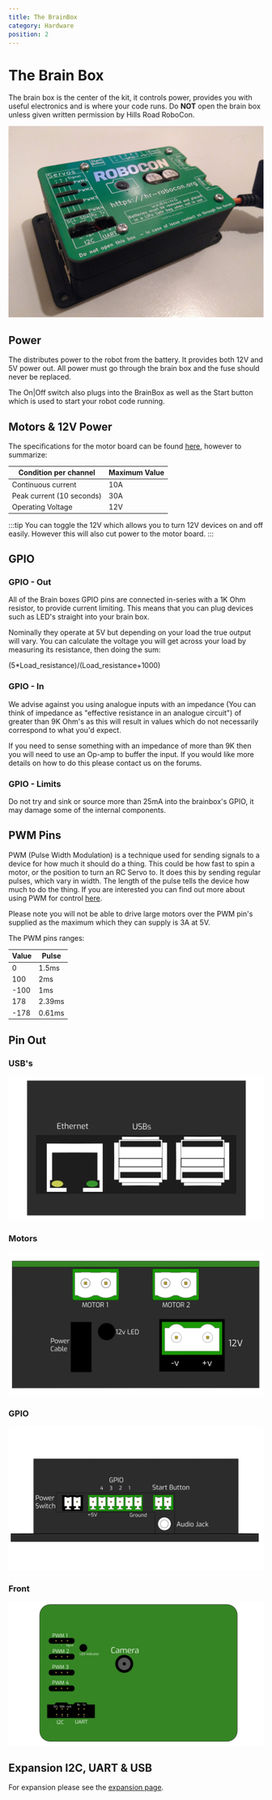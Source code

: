 ```yaml
---
title: The BrainBox
category: Hardware
position: 2
---
```

# The Brain Box

The brain box is the center of the kit, it controls power, provides you with useful electronics and is where your code runs. Do **NOT** open the brain box unless given written permission by Hills Road RoboCon.

![The brain box](./images/brainbox.jpg)

## Power

The distributes power to the robot from the battery. It provides both 12V and 5V power out. All power must go through the brain box and the fuse should never be replaced.

The On|Off switch also plugs into the BrainBox as well as the Start button which is used to start your robot code running.

## Motors & 12V Power

The specifications for the motor board can be found [here](/docs/CytronBoardDocs.pdf), however to summarize:

| Condition per channel     | Maximum Value |
| ------------------------- | ------------- |
| Continuous current        | 10A           |
| Peak current (10 seconds) | 30A           |
| Operating Voltage         | 12V           |

:::tip
You can toggle the 12V which allows you to turn 12V devices on and off easily. However this will also cut power to the motor board.
:::

## GPIO

### GPIO - Out

All of the Brain boxes GPIO pins are connected in-series with a 1K Ohm resistor, to provide current limiting. This means that you can plug devices such as LED's straight into your brain box.

Nominally they operate at 5V but depending on your load the true output will vary. You can calculate the voltage you will get across your load by measuring its resistance, then doing the sum:

(5*Load_resistance)/(Load_resistance+1000)   

### GPIO - In

We advise against you using analogue inputs with an impedance (You can think of impedance as "effective resistance in an analogue circuit") of greater than 9K Ohm's as this will result in values which do not necessarily correspond to what you'd expect. 

If you need to sense something with an impedance of more than 9K then you will need to use an Op-amp to buffer the input. If you would like more details on how to do this please contact us on the forums. 

### GPIO - Limits

Do not try and sink or source more than 25mA into the brainbox's GPIO, it may damage some of the internal components.

## PWM Pins

PWM (Pulse Width Modulation) is a technique used for sending signals to a device for how much it should do a thing. This could be how fast to spin a motor, or the position to turn an RC Servo to. It does this by sending regular pulses, which vary in width. The length of the pulse tells the device how much to do the thing.  If you are interested you can find out more about using PWM for control [here](http://smartmicrocontroller.com/how-to-control-a-servo-using-pulse-width-modulation-pwm/).

Please note you will not be able to drive large motors over the PWM pin's supplied as the maximum which they can supply is 3A at 5V.

The PWM pins ranges:

| Value | Pulse  |
| ----- | ------ |
| 0     | 1.5ms  |
| 100   | 2ms    |
| \-100 | 1ms    |
| 178   | 2.39ms |
| \-178 | 0.61ms |

## Pin Out

### USB's

![USB's](./images/brainboxdocsusb.png)

### Motors

![Motors](./images/brainboxdocsmotors.png)

### GPIO

![GPIO](./images/brainboxdocsgpio.png)

### Front

![Front](./images/brainboxdocfront.png)

## Expansion I2C, UART & USB

For expansion please see the [expansion page](/expanding-functionality.html).

